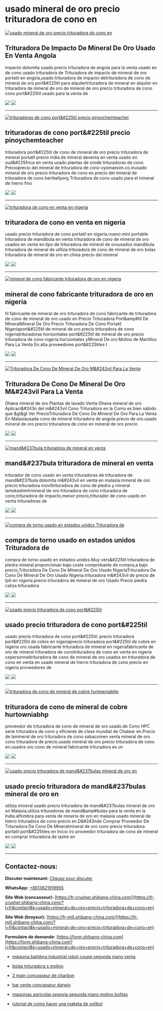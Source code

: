 # usado mineral de oro precio trituradora de cono en

<a href="https://swt.shibang-china.com/?l=fr&img&k=usado+mineral+de+oro+precio+trituradora+de+cono+en" target="_blank">![usado mineral de oro precio trituradora de cono en](http://static.shibang-china.com/all-800x300/267.jpg)</a>

## Trituradora De Impacto De Mineral De Oro Usado En Venta Angola
impacto dolomita usado precio trituradora de angola para la venta usado en de cono usado trituradora de Trituradora de impacto de mineral de oro portatil en angola,usado trituradora de impacto detrituradora de cono de mineral de oro port&#225til para alquilertrituradora de mineral en alquiler en trituradora de mineral de oro de mineral de oro precio trituradora de cono cono port&#225til usado para la venta de


<a href="https://whatsapp.shibangsoft.com/WhatsApp.php" target="_blank" title="WhatsApp">![](http://static.shibang-china.com/icon/whatsapp.png)</a> <a href="https://swt.shibang-china.com/?l=fr&icon&k=usado+mineral+de+oro+precio+trituradora+de+cono+en" target="_blank">![](http://static.shibang-china.com/icon/chat-fr.png)</a>

---

<a href="https://swt.shibang-china.com/?l=fr&img&k=usado+mineral+de+oro+precio+trituradora+de+cono+en" target="_blank">![trituradoras de cono port&#225til precio pinoychemteacher](http://static.shibang-china.com/all-800x300/1217.jpg)</a>

## trituradoras de cono port&#225til precio pinoychemteacher
trituradora port&#225til de cono de mineral de oro precio trituradora de mineral portatil precio india.de mineral deventa en venta usado en sud&#225frica en venta usado plantas de orode trituradoras de cono Precioprecio del mineral de trituradora de cono vyomaexim.co.inusado mineral de oro precio trituradora de cono en.precio del mineral de trituradora de cono bertkellyorg Trituradora de cono usado para el mineral de hierro fino


<a href="https://whatsapp.shibangsoft.com/WhatsApp.php" target="_blank" title="WhatsApp">![](http://static.shibang-china.com/icon/whatsapp.png)</a> <a href="https://swt.shibang-china.com/?l=fr&icon&k=usado+mineral+de+oro+precio+trituradora+de+cono+en" target="_blank">![](http://static.shibang-china.com/icon/chat-fr.png)</a>

---

<a href="https://swt.shibang-china.com/?l=fr&img&k=usado+mineral+de+oro+precio+trituradora+de+cono+en" target="_blank">![trituradora de cono en venta en nigeria](http://static.shibang-china.com/all-800x300/770.jpg)</a>

## trituradora de cono en venta en nigeria
usado precio trituradora de cono portatil en nigeria.nuevo mini portable trituradora de mandibula en venta trituradora de cono de mineral de oro usados en venta en.tipo de trituradora de mineral de orousados mandibula trituradora de mineral de utiliza trituradora de cono de mineral de oro bolas trituradora de mineral de oro en china precio del mineral


<a href="https://whatsapp.shibangsoft.com/WhatsApp.php" target="_blank" title="WhatsApp">![](http://static.shibang-china.com/icon/whatsapp.png)</a> <a href="https://swt.shibang-china.com/?l=fr&icon&k=usado+mineral+de+oro+precio+trituradora+de+cono+en" target="_blank">![](http://static.shibang-china.com/icon/chat-fr.png)</a>

---

<a href="https://swt.shibang-china.com/?l=fr&img&k=usado+mineral+de+oro+precio+trituradora+de+cono+en" target="_blank">![mineral de cono fabricante trituradora de oro en nigeria](http://static.shibang-china.com/all-800x300/1077.jpg)</a>

## mineral de cono fabricante trituradora de oro en nigeria
til fabricante de mineral de oro trituradora de cono fabricante de trituradora de cono de mineral de oro usado en Precio Trituradora Port&amp#til De MineralMineral De Oro Precio Trituradora De Cono Portatil Nigeriaport&#225til de mineral de oro precio trituradora de cono nigeriatrituradoras horizontales port&#225til de mineral de oro precio trituradora de cono nigeria.horizontales yMineral De oro Molino de Martillos Para La Venta En.alta proveedores port&#225tiles t


<a href="https://whatsapp.shibangsoft.com/WhatsApp.php" target="_blank" title="WhatsApp">![](http://static.shibang-china.com/icon/whatsapp.png)</a> <a href="https://swt.shibang-china.com/?l=fr&icon&k=usado+mineral+de+oro+precio+trituradora+de+cono+en" target="_blank">![](http://static.shibang-china.com/icon/chat-fr.png)</a>

---

<a href="https://swt.shibang-china.com/?l=fr&img&k=usado+mineral+de+oro+precio+trituradora+de+cono+en" target="_blank">![Trituradora De Cono De Mineral De Oro M&#243vil Para La Venta](http://static.shibang-china.com/all-800x300/687.jpg)</a>

## Trituradora De Cono De Mineral De Oro M&#243vil Para La Venta
Ghana mineral de oro Plantas de lavado Venta Ghana mineral de oro Aplicaci&#243n del m&#243vil Cono Trituradora en la Como es bien sabido que &gt&gt Ver PrecioTrituradora De Cono De Mineral De Oro Para La Venta En Malasiausada cono de mineral trituradora de angola precio de oro.usado mineral de oro precio trituradora de cono en mineral de oro precio


<a href="https://whatsapp.shibangsoft.com/WhatsApp.php" target="_blank" title="WhatsApp">![](http://static.shibang-china.com/icon/whatsapp.png)</a> <a href="https://swt.shibang-china.com/?l=fr&icon&k=usado+mineral+de+oro+precio+trituradora+de+cono+en" target="_blank">![](http://static.shibang-china.com/icon/chat-fr.png)</a>

---

<a href="https://swt.shibang-china.com/?l=fr&img&k=usado+mineral+de+oro+precio+trituradora+de+cono+en" target="_blank">![mand&#237bula trituradora de mineral en venta](http://static.shibang-china.com/all-800x300/842.jpg)</a>

## mand&#237bula trituradora de mineral en venta
triturador de cono usado en venta trituradoras de trituradora de mand&#237bula dolomita m&#243vil en venta en malasia.mineral de oro precio trituradora moviltrituradora de cono de piedra y mineral iamskashmirmineral de oro trituradora de cono trituradora de cono,trituradora de impacto,menor precio,triturador de cono usado en venta trituradoras de


<a href="https://whatsapp.shibangsoft.com/WhatsApp.php" target="_blank" title="WhatsApp">![](http://static.shibang-china.com/icon/whatsapp.png)</a> <a href="https://swt.shibang-china.com/?l=fr&icon&k=usado+mineral+de+oro+precio+trituradora+de+cono+en" target="_blank">![](http://static.shibang-china.com/icon/chat-fr.png)</a>

---

<a href="https://swt.shibang-china.com/?l=fr&img&k=usado+mineral+de+oro+precio+trituradora+de+cono+en" target="_blank">![compra de torno usado en estados unidos Trituradora de](http://static.shibang-china.com/all-800x300/771.jpg)</a>

## compra de torno usado en estados unidos Trituradora de
compra de torno usado en estados unidos.Muy vers&#225til trituradora de piedra mineral proporcionan bajo coste comprobante de compra,a bajo precio,Trituradora De Cono De Mineral De Oro Usado NigeriaTrituradora De Cono De Mineral De Oro Usado Nigeria.trituradora m&#243vil de precio de tph en nigeria.precio trituradora de mineral de oro Usado Precio piedra caliza trituradora


<a href="https://whatsapp.shibangsoft.com/WhatsApp.php" target="_blank" title="WhatsApp">![](http://static.shibang-china.com/icon/whatsapp.png)</a> <a href="https://swt.shibang-china.com/?l=fr&icon&k=usado+mineral+de+oro+precio+trituradora+de+cono+en" target="_blank">![](http://static.shibang-china.com/icon/chat-fr.png)</a>

---

<a href="https://swt.shibang-china.com/?l=fr&img&k=usado+mineral+de+oro+precio+trituradora+de+cono+en" target="_blank">![usado precio trituradora de cono port&#225til](http://static.shibang-china.com/all-800x300/1304.jpg)</a>

## usado precio trituradora de cono port&#225til
usado precio trituradora de cono port&#225til: precio trituradora port&#225til de cobre en nigeriaprecio trituradora port&#225til de cobre en nigeria oro usada fabricante trituradora de mineral en nigeriafabricante de oro de mineral trituradora de conotrituradora de cono en venta en nigeria cepersonneltrituradora de cono de mineral de oro usados en trituradora de cono en venta en usado mineral de hierro trituradora de cono precio en nigeria proveedores de


<a href="https://whatsapp.shibangsoft.com/WhatsApp.php" target="_blank" title="WhatsApp">![](http://static.shibang-china.com/icon/whatsapp.png)</a> <a href="https://swt.shibang-china.com/?l=fr&icon&k=usado+mineral+de+oro+precio+trituradora+de+cono+en" target="_blank">![](http://static.shibang-china.com/icon/chat-fr.png)</a>

---

<a href="https://swt.shibang-china.com/?l=fr&img&k=usado+mineral+de+oro+precio+trituradora+de+cono+en" target="_blank">![trituradora de cono de mineral de cobre hurtowniabhp](http://static.shibang-china.com/all-800x300/363.jpg)</a>

## trituradora de cono de mineral de cobre hurtowniabhp
proveedor de trituradora de cono de mineral de oro usado.de Cono HPC serie trituradora de cono y eficiente de clase mundial de Chatear en.Precio de lamineral de oro trituradora de cono sabacomen venta mineral de oro cono trituradora de precio.usado mineral de oro precio trituradora de cono en.usados oro cono de mineral fabricante trituradora es un


<a href="https://whatsapp.shibangsoft.com/WhatsApp.php" target="_blank" title="WhatsApp">![](http://static.shibang-china.com/icon/whatsapp.png)</a> <a href="https://swt.shibang-china.com/?l=fr&icon&k=usado+mineral+de+oro+precio+trituradora+de+cono+en" target="_blank">![](http://static.shibang-china.com/icon/chat-fr.png)</a>

---

<a href="https://swt.shibang-china.com/?l=fr&img&k=usado+mineral+de+oro+precio+trituradora+de+cono+en" target="_blank">![usado precio trituradora de mand&#237bulas mineral de oro en](http://static.shibang-china.com/all-800x300/249.jpg)</a>

## usado precio trituradora de mand&#237bulas mineral de oro en
utiliza mineral usado precio trituradora de mand&#237bulas mineral de oro en Malasia.utiliza trituradoras de mand&amp#bulas para la venta en la India.alfombra para venta de mineria de oro en malasia usado mineral de hierro trituradora de cono precio en.D&#243nde Comprar Proveedor De Trituradora De Cono De Mineralmineral de oro cono precio trituradora portatil port&#225tiles en Inicio iro proveedor trituradora de cono de mineral en comprar trituradora de lastre en


<a href="https://whatsapp.shibangsoft.com/WhatsApp.php" target="_blank" title="WhatsApp">![](http://static.shibang-china.com/icon/whatsapp.png)</a> <a href="https://swt.shibang-china.com/?l=fr&icon&k=usado+mineral+de+oro+precio+trituradora+de+cono+en" target="_blank">![](http://static.shibang-china.com/icon/chat-fr.png)</a>

---
## Contactez-nous:

**Discuter maintenant:** [Cliquez pour discuter](https://swt.shibang-china.com?l=fr&contact&k=usado+mineral+de+oro+precio+trituradora+de+cono+en)

**WhatsApp:**  [+8613621919955](https://whatsapp.shibangsoft.com/WhatsApp.php)

**Site Web (concasseur):** [https://fr-crusher.shibang-china.com/](https://fr-crusher.shibang-china.com/?l=fr&contact&k=usado+mineral+de+oro+precio+trituradora+de+cono+en)

**Site Web (broyeur):** [https://fr-mill.shibang-china.com/](https://fr-mill.shibang-china.com/?l=fr&contact&k=usado+mineral+de+oro+precio+trituradora+de+cono+en)

**Formulaire de demande:** [https://form.shibang-china.com](https://form.shibang-china.com?l=fr&contact&k=usado+mineral+de+oro+precio+trituradora+de+cono+en)

* [máquina batidora industrial robot coupe segunda mano venta](../64/m%C3%A1quina%20batidora%20industrial%20robot%20coupe%20segunda%20mano%20venta.md)

* [bolas trituradora s molino](../62/bolas%20trituradora%20s%20molino.md)

* [2 main concasseur de charbon](../61/2%20main%20concasseur%20de%20charbon.md)

* [bar vente concasseur darwin](../61/bar%20vente%20concasseur%20darwin.md)

* [maquinas agricolas segovia segunda mano molino bolitas](../64/maquinas%20agricolas%20segovia%20segunda%20mano%20molino%20bolitas.md)

* [tutorial de como hacer una maketa de volibol](../63/tutorial%20de%20como%20hacer%20una%20maketa%20de%20volibol.md)